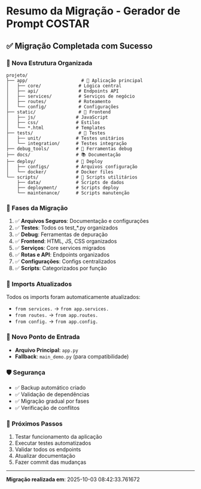 # Resumo da Migração - Gerador de Prompt COSTAR

## ✅ Migração Completada com Sucesso

### 📁 Nova Estrutura Organizada

```
projeto/
├── app/                    # 🎯 Aplicação principal
│   ├── core/              # Lógica central  
│   ├── api/               # Endpoints API
│   ├── services/          # Serviços de negócio
│   ├── routes/            # Roteamento
│   └── config/            # Configurações
├── static/                # 🎨 Frontend
│   ├── js/               # JavaScript
│   ├── css/              # Estilos
│   └── *.html            # Templates
├── tests/                 # 🧪 Testes
│   ├── unit/             # Testes unitários
│   └── integration/      # Testes integração
├── debug_tools/          # 🐛 Ferramentas debug
├── docs/                 # 📚 Documentação
├── deploy/               # 🚀 Deploy
│   ├── configs/          # Arquivos configuração
│   └── docker/           # Docker files
└── scripts/              # 📜 Scripts utilitários
    ├── data/             # Scripts de dados
    ├── deployment/       # Scripts deploy
    └── maintenance/      # Scripts manutenção
```

### 🔄 Fases da Migração

1. ✅ **Arquivos Seguros**: Documentação e configurações
2. ✅ **Testes**: Todos os test_*.py organizados
3. ✅ **Debug**: Ferramentas de depuração
4. ✅ **Frontend**: HTML, JS, CSS organizados
5. ✅ **Serviços**: Core services migrados
6. ✅ **Rotas e API**: Endpoints organizados
7. ✅ **Configurações**: Configs centralizados
8. ✅ **Scripts**: Categorizados por função

### 🔗 Imports Atualizados

Todos os imports foram automaticamente atualizados:
- `from services.` → `from app.services.`
- `from routes.` → `from app.routes.`
- `from config.` → `from app.config.`

### 🎯 Novo Ponto de Entrada

- **Arquivo Principal**: `app.py`
- **Fallback**: `main_demo.py` (para compatibilidade)

### 🛡️ Segurança

- ✅ Backup automático criado
- ✅ Validação de dependências
- ✅ Migração gradual por fases
- ✅ Verificação de conflitos

### 🚀 Próximos Passos

1. Testar funcionamento da aplicação
2. Executar testes automatizados
3. Validar todos os endpoints
4. Atualizar documentação
5. Fazer commit das mudanças

---
**Migração realizada em**: 2025-10-03 08:42:33.761672
